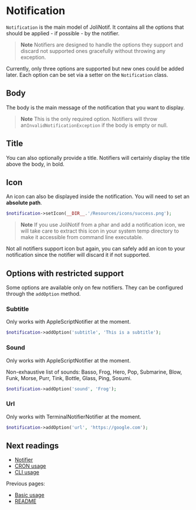 # Notification

`Notification` is the main model of JoliNotif. It contains all the options
that should be applied - if possible - by the notifier.

> **Note**
> Notifiers are designed to handle the options they support and discard not
> supported ones gracefully without throwing any exception.

Currently, only three options are supported but new ones could be added later.
Each option can be set via a setter on the `Notification` class.

## Body

The body is the main message of the notification that you want to display.

> **Note**
> This is the only required option. Notifiers will throw an`InvalidNotificationException`
> if the body is empty or null.

## Title

You can also optionally provide a title. Notifiers will certainly display the
title above the body, in bold.

## Icon

An icon can also be displayed inside the notification. You will need to set an
**absolute path**.

```php
$notification->setIcon(__DIR__.'/Resources/icons/success.png');
```

> **Note**
> If you use JoliNotif from a phar and add a notification icon, we will take
> care to extract this icon in your system temp directory to make it accessible
> from command line executable.

Not all notifiers support icon but again, you can safely add an icon to your
notification since the notifier will discard it if not supported.

## Options with restricted support

Some options are available only on few notifiers. They can be configured
through the `addOption` method.

### Subtitle

Only works with AppleScriptNotifier at the moment.

```php
$notification->addOption('subtitle', 'This is a subtitle');
```

### Sound

Only works with AppleScriptNotifier at the moment.

Non-exhaustive list of sounds: Basso, Frog, Hero, Pop, Submarine, Blow, Funk,
Morse, Purr, Tink, Bottle, Glass, Ping, Sosumi.

```php
$notification->addOption('sound', 'Frog');
```

### Url

Only works with TerminalNotifierNotifier at the moment.

```php
$notification->addOption('url', 'https://google.com');
```

## Next readings

* [Notifier](03-notifier.md)
* [CRON usage](04-cron-usage.md)
* [CLI usage](05-cli-usage.md)

Previous pages:

* [Basic usage](01-basic-usage.md)
* [README](../README.md)
